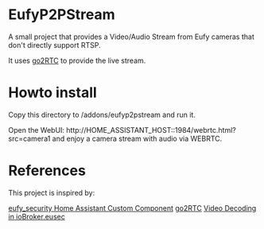 # EufyP2PStream

A small project that provides a Video/Audio Stream from Eufy cameras that don't directly support RTSP.

It uses [go2RTC](https://github.com/AlexxIT/go2rtc) to provide the live stream.

# Howto install

Copy this directory to /addons/eufyp2pstream and run it.

Open the WebUI: http://HOME_ASSISTANT_HOST::1984/webrtc.html?src=camera1 and enjoy a camera stream with audio via WEBRTC.

# References
This project is inspired by:

[eufy_security Home Assistant Custom Component](https://github.com/fuatakgun/eufy_security)
[go2RTC](https://github.com/AlexxIT/go2rtc)
[Video Decoding in ioBroker.eusec](https://github.com/bropat/ioBroker.eusec/blob/0a15e1d125f4fd00144af66d57d8d738140ea619/src/lib/eufy-security/video.ts#L14-L65
)